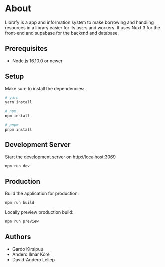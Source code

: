 # About

Librafy is a app and information system to make borrowing and handling resources in a library easier for its users and workers. It uses Nuxt 3 for the front-end and supabase for the backend and database.

## Prerequisites

- Node.js 16.10.0 or newer

## Setup

Make sure to install the dependencies:

```bash
# yarn
yarn install

# npm
npm install

# pnpm
pnpm install
```

## Development Server

Start the development server on http://localhost:3069

```bash
npm run dev
```

## Production

Build the application for production:

```bash
npm run build
```

Locally preview production build:

```bash
npm run preview
```

## Authors

- Gardo Kirsipuu
- Andero Ilmar Kõre
- David-Andero Lellep

